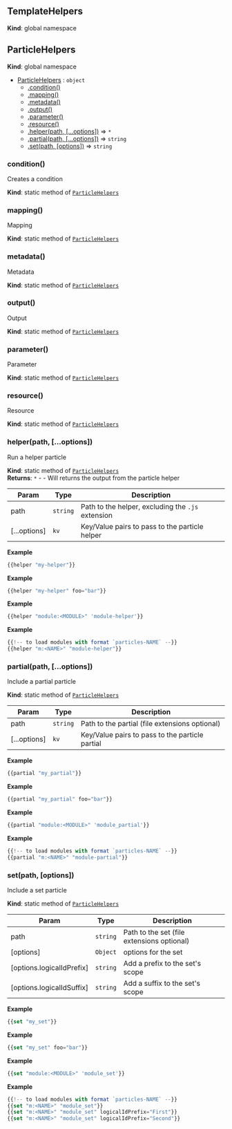 <a name="TemplateHelpers"></a>

## TemplateHelpers
**Kind**: global namespace  
<a name="ParticleHelpers"></a>

## ParticleHelpers
**Kind**: global namespace  

* [ParticleHelpers](#ParticleHelpers) : <code>object</code>
    * [.condition()](#ParticleHelpers.condition)
    * [.mapping()](#ParticleHelpers.mapping)
    * [.metadata()](#ParticleHelpers.metadata)
    * [.output()](#ParticleHelpers.output)
    * [.parameter()](#ParticleHelpers.parameter)
    * [.resource()](#ParticleHelpers.resource)
    * [.helper(path, [...options])](#ParticleHelpers.helper) ⇒ <code>\*</code>
    * [.partial(path, [...options])](#ParticleHelpers.partial) ⇒ <code>string</code>
    * [.set(path, [options])](#ParticleHelpers.set) ⇒ <code>string</code>

<a name="ParticleHelpers.condition"></a>

### condition()
Creates a condition

**Kind**: static method of <code>[ParticleHelpers](#ParticleHelpers)</code>  
<a name="ParticleHelpers.mapping"></a>

### mapping()
Mapping

**Kind**: static method of <code>[ParticleHelpers](#ParticleHelpers)</code>  
<a name="ParticleHelpers.metadata"></a>

### metadata()
Metadata

**Kind**: static method of <code>[ParticleHelpers](#ParticleHelpers)</code>  
<a name="ParticleHelpers.output"></a>

### output()
Output

**Kind**: static method of <code>[ParticleHelpers](#ParticleHelpers)</code>  
<a name="ParticleHelpers.parameter"></a>

### parameter()
Parameter

**Kind**: static method of <code>[ParticleHelpers](#ParticleHelpers)</code>  
<a name="ParticleHelpers.resource"></a>

### resource()
Resource

**Kind**: static method of <code>[ParticleHelpers](#ParticleHelpers)</code>  
<a name="ParticleHelpers.helper"></a>

### helper(path, [...options])
Run a helper particle

**Kind**: static method of <code>[ParticleHelpers](#ParticleHelpers)</code>  
**Returns**: <code>\*</code> - - Will returns the output from the particle helper  

| Param | Type | Description |
| --- | --- | --- |
| path | <code>string</code> | Path to the helper, excluding the `.js` extension |
| [...options] | <code>kv</code> | Key/Value pairs to pass to the particle helper |

**Example**  
```js
{{helper "my-helper"}}
```
**Example**  
```js
{{helper "my-helper" foo="bar"}}
```
**Example**  
```js
{{helper "module:<MODULE>" 'module-helper'}}
```
**Example**  
```js
{{!-- to load modules with format `particles-NAME` --}}
{{helper "m:<NAME>" "module-helper"}}
```
<a name="ParticleHelpers.partial"></a>

### partial(path, [...options])
Include a partial particle

**Kind**: static method of <code>[ParticleHelpers](#ParticleHelpers)</code>  

| Param | Type | Description |
| --- | --- | --- |
| path | <code>string</code> | Path to the partial (file extensions optional) |
| [...options] | <code>kv</code> | Key/Value pairs to pass to the particle partial |

**Example**  
```js
{{partial "my_partial"}}
```
**Example**  
```js
{{partial "my_partial" foo="bar"}}
```
**Example**  
```js
{{partial "module:<MODULE>" 'module_partial'}}
```
**Example**  
```js
{{!-- to load modules with format `particles-NAME` --}}
{{partial "m:<NAME>" "module-partial"}}
```
<a name="ParticleHelpers.set"></a>

### set(path, [options])
Include a set particle

**Kind**: static method of <code>[ParticleHelpers](#ParticleHelpers)</code>  

| Param | Type | Description |
| --- | --- | --- |
| path | <code>string</code> | Path to the set (file extensions optional) |
| [options] | <code>Object</code> | options for the set |
| [options.logicalIdPrefix] | <code>string</code> | Add a prefix to the set's scope |
| [options.logicalIdSuffix] | <code>string</code> | Add a suffix to the set's scope |

**Example**  
```js
{{set "my_set"}}
```
**Example**  
```js
{{set "my_set" foo="bar"}}
```
**Example**  
```js
{{set "module:<MODULE>" 'module_set'}}
```
**Example**  
```js
{{!-- to load modules with format `particles-NAME` --}}
{{set "m:<NAME>" "module_set"}}
{{set "m:<NAME>" "module_set" logicalIdPrefix="First"}}
{{set "m:<NAME>" "module_set" logicalIdPrefix="Second"}}
```

